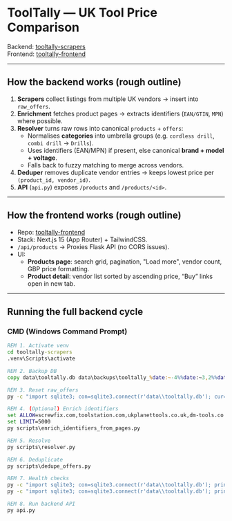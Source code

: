 # ToolTally — UK Tool Price Comparison

Backend: [tooltally-scrapers](https://github.com/DustInTheDark/tooltally-scrapers)  
Frontend: [tooltally-frontend](https://github.com/DustInTheDark/tooltally-frontend)

---

## How the backend works (rough outline)
1. **Scrapers** collect listings from multiple UK vendors → insert into `raw_offers`.
2. **Enrichment** fetches product pages → extracts identifiers (`EAN/GTIN`, `MPN`) where possible.
3. **Resolver** turns raw rows into canonical `products` + `offers`:
   - Normalises **categories** into umbrella groups (e.g. `cordless drill`, `combi drill` → `Drills`).
   - Uses identifiers (EAN/MPN) if present, else canonical **brand + model + voltage**.
   - Falls back to fuzzy matching to merge across vendors.
4. **Deduper** removes duplicate vendor entries → keeps lowest price per `(product_id, vendor_id)`.
5. **API** (`api.py`) exposes `/products` and `/products/<id>`.

---

## How the frontend works (rough outline)
- Repo: [tooltally-frontend](https://github.com/DustInTheDark/tooltally-frontend)
- Stack: Next.js 15 (App Router) + TailwindCSS.
- `/api/products` → Proxies Flask API (no CORS issues).
- UI:
  - **Products page**: search grid, pagination, "Load more", vendor count, GBP price formatting.
  - **Product detail**: vendor list sorted by ascending price, “Buy” links open in new tab.

---

## Running the full backend cycle

### CMD (Windows Command Prompt)
```cmd
REM 1. Activate venv
cd tooltally-scrapers
.venv\Scripts\activate

REM 2. Backup DB
copy data\tooltally.db data\backups\tooltally_%date:~-4%%date:~3,2%%date:~0,2%.db

REM 3. Reset raw_offers
py -c "import sqlite3; con=sqlite3.connect(r'data\\tooltally.db'); cur=con.cursor(); cur.execute('UPDATE raw_offers SET processed=0'); con.commit(); con.close(); print('Reset processed=0')"

REM 4. (Optional) Enrich identifiers
set ALLOW=screwfix.com,toolstation.com,ukplanettools.co.uk,dm-tools.co.uk
set LIMIT=5000
py scripts\enrich_identifiers_from_pages.py

REM 5. Resolve
py scripts\resolver.py

REM 6. Deduplicate
py scripts\dedupe_offers.py

REM 7. Health checks
py -c "import sqlite3; con=sqlite3.connect(r'data\\tooltally.db'); print('Products with >1 vendor:', con.execute('select count(*) from (select product_id, count(distinct vendor_id) c from offers group by product_id having c>1)').fetchone()[0]); con.close()"
py -c "import sqlite3; con=sqlite3.connect(r'data\\tooltally.db'); print('Model-key products:', con.execute(\"select count(*) from products where fingerprint like 'model:%'\").fetchone()[0]); con.close()"

REM 8. Run backend API
py api.py
